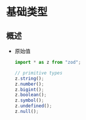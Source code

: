 # 基础类型

## 概述

+ 原始值

  ```js
  import * as z from "zod";

  // primitive types
  z.string();
  z.number();
  z.bigint();
  z.boolean();
  z.symbol();
  z.undefined();
  z.null();
  ```
